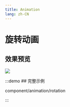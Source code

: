 ```yaml
---
title: Animation
lang: zh-CN
---
```


# 旋转动画

## 效果预览

<img src="/component/animation/animation_rotation.gif" />


:::demo ## 完整示例

component/animation/rotation

:::
